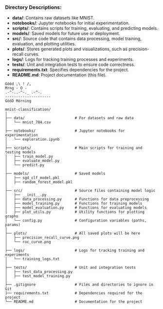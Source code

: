 ### Directory Descriptions:

- **data/**: Contains raw datasets like MNIST.
- **notebooks/**: Jupyter notebooks for initial experimentation.
- **scripts/**: Contains scripts for training, evaluating, and predicting models.
- **models/**: Saved models for future use or deployment.
- **src/**: Source code that contains data processing, model training, evaluation, and plotting utilities.
- **plots/**: Stores generated plots and visualizations, such as precision-recall curves.
- **logs/**: Logs for tracking training processes and experiments.
- **tests/**: Unit and integration tests to ensure code correctness.
- **requirements.txt**: Specifies dependencies for the project.
- **README.md**: Project documentation (this file).


```
Gòód ,\ ! /, 
Mrng - O - 
.-^-..-^-._ .-^-.
---------------------
GòóD Mórning
            
mnist-classification/
│
├── data/                       # For datasets and raw data
│   └── mnist_784.csv
│
├── notebooks/                  # Jupyter notebooks for experimentation
│   └── exploration.ipynb
│
├── scripts/                    # Main scripts for training and testing models
│   ├── train_model.py
│   ├── evaluate_model.py
│   └── predict.py
│
├── models/                     # Saved models
│   ├── sgd_clf_model.pkl
│   ├── random_forest_model.pkl
│
├── src/                        # Source files containing model logic
│   ├── __init__.py
│   ├── data_processing.py      # Functions for data preprocessing
│   ├── model_training.py       # Functions for training models
│   ├── model_evaluation.py     # Functions for evaluating models
│   ├── plot_utils.py           # Utility functions for plotting graphs
│   └── config.py               # Configuration variables (paths, params)
│
├── plots/                      # All saved plots will be here
│   ├── precision_recall_curve.png
│   └── roc_curve.png
│
├── logs/                       # Logs for tracking training and experiments
│   └── training_logs.txt
│
├── tests/                      # Unit and integration tests
│   ├── test_data_processing.py
│   ├── test_model_training.py
│
├── .gitignore                  # Files and directories to ignore in Git
├── requirements.txt            # Dependencies required for the project
└── README.md                   # Documentation for the project
```

